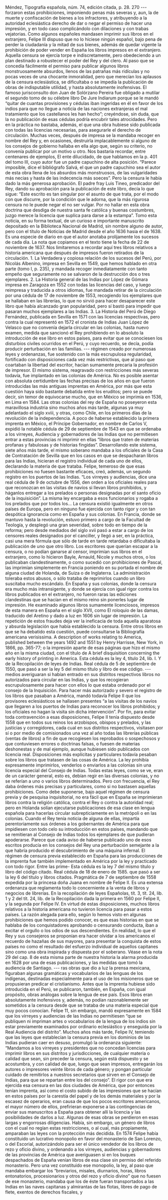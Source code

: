 Méndez, Tipografía española, núm. 74, edición citada, p. 28. 270 --- forzaron estas prohibiciones, imponiendo penas más severas y, aun, la de muerte y confiscación de bienes a los infractores, y atribuyendo a la autoridad eclesiástica derecho de dar o negar el permiso de hacer una impresión, y en todo caso complicándolo con dilaciones y con trabas vejatorias. Como algunos españoles mandasen imprimir sus libros en el extranjero, Felipe III dispuso que no lo hiciese ningún español, bajo pena de perder la ciudadanía y la mitad de sus bienes, además de quedar vigente la prohibición de poder vender en España los libros impresos en el extranjero. Aquella censura se ejercía torpe e indiscretamente, pero obedeciendo a un plan destinado a robustecer el poder del Rey y del clero. Al paso que se concedía fácilmente el permiso para publicar algunos libros monstruosamente absurdos, llenos de las patrañas más ridículas y no pocas veces de una chocante inmoralidad, pero que merecían los aplausos de la censura eclesiástica, se dificultaba o se impedía la publicación de obras de indisputable utilidad, y hasta absolutamente inofensivas. El famoso jurisconsulto don Juan de Solórzano Pereira fue obligado a mutilar el segundo tomo de su célebre libro De Jure Indiarum porque se le mandó “quitar de cuantas provisiones y cédulas iban ingeridas en él en favor de los indios para que no llegue a noticia de las naciones extranjeras el mal tratamiento que los castellanos les han hecho”; creyéndose, sin duda, que la no publicación de esas cédulas podría encubrir tales atrocidades. Pero en la práctica no bastaba, además, el que una obra hubiese sido publicada con todas las licencias necesarias, para asegurarle el derecho de circulación. Muchas veces, después de impresa se la mandaba recoger en nombre del Rey y, en ocasiones, destruirla implacablemente si alguno de los consejos de gobierno hallaba en ella algo que, según su criterio, no convenía publicar por un motivo u otro. Nos bastaría recordar, entre centenares de ejemplos, El ente dilucidado, de que hablamos en la p. 401 del tomo III, cuyo autor fue un padre capuchino de alta posición. “Parece imposible, dice el bibliógrafo Salvá, el que un padre capuchino sea el autor de esta obra llena de los absurdos más monstruosos, de las vulgaridades más necias y hasta de las indecencia más soeces”. Pero la censura le había dado la más generosa aprobación. El padre fray Luis Tineo, predicador del Rey, dando su aprobación para la publicación de este libro, decía lo que sigue: “Este escrito es tan singular por el asunto de que trata, por el modo con que discurre, por la condición que le adorna, que la más rigurosa censura no le puede negar el no ser vulgar. Por no hallar en esta obra doctrina que desdiga de nuestra santa fe católica y buenas costumbres, juzgo merece la licencia que suplica para darse a la estampa”. Tomo esta noticia, en su forma textual, de un curioso e importante manuscrito depositado en la Biblioteca Nacional de Madrid, sin nombre alguno de autor, pero con el título de Noticias de Madrid desde el año 1636 hasia el de 1638. Es una especie de diario en que el autor anotaba prolijamente los sucesos de cada día. La nota que copiamos en el texto tiene la fecha de 22 de noviembre de 1637. Nos limitaremos a recordar aquí tres libros relativos a historia americana que después de impresos fueron retirados de la circulación. 1. La Verdadera y copiosa relación de los sucesos del Perú, por Nicolás Albenino, impresa en Sevilla en 1549, que hemos hablado en otra parte (tomo I, p. 235), y mandada recoger inmediatamente con tanto empeño que seguramente no se salvaron de la destrucción dos o tres ejemplares. 2. La Historia general de las Indias por López de Gómara impresa en Zaragoza en 1552 con todas las licencias del caso, y luego reimpresa y traducida a otros idiomas, fue mandada retirar de la circulación por una cédula de 17 de noviembre de 1553, recogiendo los ejemplares que se hallaban en las librerías, lo que no sirvió para hacer desaparecer este libro que había alcanzado gran popularidad, pero sí bastó para impedir que pasaran muchos ejemplares a las Indias. 3. La Historia del Perú de Diego Fernández, publicada en Sevilla en 1571 con las licencias respectivas, pero contra la cual representó en 1572 el cronista de Indias Juan López de Velasco que no convenía dejarla circular en las colonias, hasta nuevo examen, medida que sancionó el Rey prohibiendo en lo absoluto la introducción de ese libro en estos países, para evitar que se conociesen los disturbios civiles ocurridos en el Perú, y cuyo recuerdo, se decía, podía producir perturbación en las familias. --- régimen creado por numerosas leyes y ordenanzas, fue sostenido con la más escrupulosa regularidad, fortificado con disposiciones cada vez más restrictivas, que al paso que coartaban la libertad del escritor, hacían sumamente precaria la profesión de impresor. El mismo sistema, reagravado con restricciones más severas todavía, fue implantado en las colonias de América. No es posible asentar con absoluta certidumbre las fechas precisas de los años en que fueron introducidas las más antiguas imprentas en América, por más que esta cuestión haya sido bastante debatida entre los eruditos; pero se puede decir, sin temor de equivocarse mucho, que en México se imprimía en 1536, en Lima en 1584. Las otras colonias del rey de España no poseyeron esta maravillosa industria sino muchos años más tarde, algunas ya muy adelantado el siglo xviii, y otras, como Chile, en los primeros días de la revolución de la independencia. A poco de haberse establecido la primera imprenta en México, el Príncipe Gobernador, en nombre de Carlos V, expidió la notable cédula de 29 de septiembre de 1543 en que se ordenaba a los virreyes, Audiencia y gobernadores de las Indias que no permitiesen entrar a estas provincias ni imprimir en ellas “libros que traten de materias profanas y fabulosas y de historias fingidas”. Desarrollando este sistema, siete años más tarde, el mismo soberano mandaba a los oficiales de la Casa de Contratación de Sevilla que en los casos en que se despacharan libros para las Indias, hicieran el registro individual de cada uno de ellos, declarando la materia de que trataba. Felipe, temeroso de que esas prohibiciones no fuesen bastante eficaces, creó, además, un segundo registro en los puertos de las Indias. “Los virreyes y audiencias, dice una real cédula de 9 de octubre de 1556, den orden a los oficiales reales para que reconozcan en las visitas de navíos si llevan libros prohibidos, y háganlos entregar a los prelados o personas designadas por el santo oficio de la inquisición”. La misma ley encargaba a esos funcionarios y rogaba a los prelados que por todos los... La censura existió igualmente en otros países de Europa, pero en ninguno fue ejercida con tanto rigor y con tan despótica ignorancia como en España y sus colonias. En Francia, donde se mantuvo hasta la revolución, estuvo primero a cargo de la Facultad de Teología, y desplegó una gran severidad, sobre todo en tiempo de la reforma; pero desde mediados del siglo xvii pasó a estar a cargo de los censores reales designados por el canciller, y llegó a ser, en la práctica, casi una mera fórmula que sólo de tarde en tarde retardaba o dificultaba la publicación de uno que otro libro. Los escritores que querían escapar a la censura, o no podían ganarse al censor, imprimían sus libros en el extranjero, como lo hicieron Bayle, Arnauld, Nicole y muchos otros, o los publicaban clandestinamente, o como sucedió con prohibiciones de Pascal, las imprimían simplemente en Francia poniendo en su portada el nombre de alguna ciudad de Holanda, de Suiza o de Inglaterra. La administración toleraba estos abusos, o sólo trataba de reprimirlos cuando un libro suscitaba mucho escándalo. En España y sus colonias, donde la censura era mucho más intransigente, y donde se ejercía con igual rigor contra los libros publicados en el extranjero, no fueron raras las ediciones clandestinas que se hacían en el mismo reino sin ponerles lugar de impresión. He examinado algunos libros sumamente licenciosos, impresos de esta manera en España en el siglo XVII, como El roloquio de las damas, traducido del Aretino y dado a luz en 1606 sin lugar de impresión. La repetición de estos fraudes deja ver la ineficacia de toda aquella aparatosa y absurda legislación que había establecido la censura. Entre otros libros en que se ha debatido esta cuestión, puede consultarse la Bibliografía americana verisissima. A description of works relating to America, published between the years 1492 and 1551 by Henry Harrisse, New York, in 1866, pp. 365-77; o la impresión aparte de esas páginas que hizo el mismo año en la misma ciudad, con el título de A brief disquisition concerning the early history of printing in America. Esta cédula es la ley 4, título 24, lib. I. Y de la Recopilación de leyes de Indias. Real cédula de 5 de septiembre de 1550, que pasó a ser la ley 5 del mismo título y libro de ese código. --- medios averiguaran si habían entrado en sus distritos respectivos libros no autorizados para circular en las Indias, y que los recogieran escrupulosamente para hacer con ellos lo que estaba ordenado por el consejo de la Inquisición. Para hacer más autorizado y severo el registro de los libros que pasaban a América, mandó todavía Felipe II que los provisores eclesiásticos se hallasen presentes “a las visitas de los navíos que llegaren a los puertos de Indias para reconocer los libros prohibidos; y los oficiales no hagan la visita sin dicha intervención”. Por fin, para evitar toda contravención a esas disposiciones, Felipe II tenía dispuesto desde 1558 que en todos sus reinos los arzobispos, obispos y prelados, y las justicias y corregidores, cada cual en sus distritos respectivos, visitasen por sí o por medio de comisionados una vez al año todas las librerías públicas (ventas de libros) a fin de que recogiesen los reprobados o sospechosos y que contuviesen errores o doctrinas falsas, o fuesen de materias deshonestas y de mal ejemplo, aunque hubiesen sido publicados con licencia real. Disposiciones más explícitas y particulares todavía pesaban sobre los libros que tratasen de las cosas de América. La ley prohibía expresamente imprimirlos, venderlos o enviarlos a las colonias sin una licencia especial del Consejo de Indias. Todas estas leyes, como se ve, eran de un carácter general, esto es, debían regir en las diversas colonias, y no se referían a uno o varios libros determinados. Pero con frecuencia, el Rey daba órdenes más precisas y particulares, como si no bastasen aquellas prohibiciones. Como debe suponerse, bajo aquel régimen de censura previa y de pesquisa inquisitorial, no era fácil que en España se imprimieran libros contra la religión católica, contra el Rey o contra la autoridad real; pero en Holanda solían ejecutarse publicaciones de esa clase en lengua española para hacerlas circular subrepticiamente en la metrópoli o en las colonias. Cuando el Rey tenía noticia de alguna de ellas, impartía perentoriamente sus órdenes a los gobernantes de América para que impidiesen con todo celo su introducción en estos países, mandando que se remitieran al Consejo de Indias todos los ejemplares de que pudieran apoderarse. Parece que cada aviso de haberse publicado uno de esos escritos producía en los consejos del Rey una perturbación semejante a la que habría producido el descubrimiento de una máquina infernal. El régimen de censura previa establecido en España para las producciones de la imprenta fue también implementado en América por la ley y practicado con todo rigor. Entre las prime- Esta cédula es la ley 7 del mismo título y libro del código citado. Real cédula de 18 de enero de 1585. que pasó a ser la ley 6 del título y libros citados. Pragmática de 7 de septiembre de 1558 expedida por la princesa doña Juana en nombre de Felipe II. Es una extensa ordenanza que reglamenta todo lo concerniente a la venta de libros y negocios de librerías. En la recopilación de leyes Españolas, tít. 3, tít. 24, lib. 1 y 2 del tít. 24, lib. de la Recopilación dada la primera en 1560 por Felipe II, y la segunda por Felipe IV. En virtud de estas disposiciones, muchos libros relativos a la historia americana no tuvieron licencia para pasar a estos países. La razón alegada para ello, según lo hemos visto en algunas prohibiciones que hemos podido conocer, es que esas historias en que se hablaba de los conquistadores aprobando o censurando conducta, iban a excitar el orgullo o los odios de sus descendientes. En realidad, lo que el Rey y sus consejeros se proponían era hacer olvidar a los americanos el recuerdo de hazañas de sus mayores, para presentar la conquista de estos países no como el resultado del esfuerzo individual de aquellos capitanes sino como una obra inspirada y dispuesta por el soberano. Véase en la nota 29 del cap. 8 de esta misma parte de nuestra historia la alarma producida en 1628 por una de esas publicaciones, y las medidas que tomó la audiencia de Santiago. --- ras obras que dio a luz la prensa mexicana, figuraban algunas gramáticas y vocabularios de las lenguas de los indígenas, destinadas especialmente para el uso de los misioneros que se propusieran predicar el cristianismo. Antes que la imprenta hubiese sido introducida en el Perú, se publicaron, también, en España, con igual propósito, obras análogas sobre la lengua de ese país. Esos libros eran absolutamente inofensivos y, además, no podían razonablemente ser sometidos a la censura desde que se trataba de una materia especial que muy pocos conocían. Felipe 11, sin embargo, mandó expresamente en 1584 que los virreyes y audiencias de las Indias no permitiesen “que se publiquen ni impriman artes o vocabularios de la lengua de los indios sin estar previamente examinados por ordinario eclesiástico y enseguida por la Real Audiencia del distrito”. Muchos años más tarde, Felipe IV, temiendo que las leyes que establecían la censura previa en los dominios de las Indias pudieran caer en desuso, promulgó la ordenanza siguiente: “Mandamos a los virreyes y presidentes que no concedan licencias para imprimir libros en sus distritos y jurisdicciones, de cualquier materia o calidad que sean, sin preceder la censura, según está dispuesto y se acostumbra, y con calidad de que, luego que sean impresos, entregarán los autores o impresores veinte libros de cada género; y pongan particular cuidado de remitirlos a nuestros secretarios que sirven en el Consejo de Indias, para que se repartan entre los del consejo”. El rigor con que era ejercida esa censura en las dos ciudades de América, que por entonces tenían imprenta, así como el costo subido de las impresiones que se hacían en estos países por la carestía del papel y de los demás materiales y por la escasez de operarios, eran causa de que los pocos escritores americanos, el mayor número de ellos, prefirieran exponerse a las contingencias de enviar sus manuscritos a España para obtener allí la licencia y las posibilidades de darlos a luz. Algunas de esas obras se perdieron en esas largas y engorrosas diligencias. Había, sin embargo, un género de libros con el cual no regían estas restricciones, o al cual, más propiamente, amparaban las leyes con la protección más decidida. En 1574 Felipe había constituido un lucrativo monopolio en favor del monasterio de San Lorenzo, o del Escorial, autorizándolo para ser el único vendedor de los libros de rezo y oficio divino, y ordenando a los virreyes, audiencias y gobernadores de las provincias de América que averiguasen si en los buques despachados de España venían libros de esa clase sin permiso del referido monasterio. Pero una vez constituido ese monopolio, la ley, al paso que mandaba embargar los “breviarios, misales, diurnarios, horas, libros entonatorios, procesionarios y otros del rezo y oficio divino” que no fuesen de ese monasterio, mandaba que los de éste fueran transportados a las Indias en las naves capitanas y almirantas de las flotas, libres de pago de flete, exentos de derechos fiscales, y